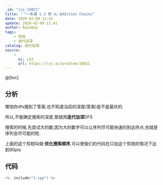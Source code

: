 ```yaml
---
_id: "loj-10021"
title: "「一本通 1.3 例 4」Addition Chains"
date: 2020-02-09 11:41
update: 2020-02-09 11:41
author: Rainboy
tags:
    - 剪枝
    - 迭代加深
catalog: 迭代加深
source: 
    - 
      oj: LOJ
      url: https://loj.ac/problem/10021
---
```



@[toc]

## 分析
哪怕你dfs搜到了答案,也不知道当前的深度(答案)是不是最优的.

所以,不能确定搜索的深度.那就用**迭代加深**DFS

搜索的时候,先尝试大的数,因为大的数字可以让序列尽可能快速的到达终点,也就是序列会尽可能的短.

上面的这个剪枝叫做:**优化搜索顺序**,可以使我们的代码在只加这个剪枝的情况下达到90pts

## 代码

```c
<%- include("1.cpp") %>
```

